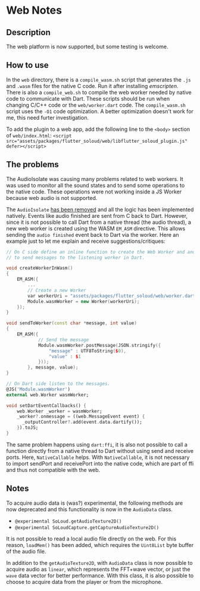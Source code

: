 # Web Notes


## Description

The web platform is now supported, but some testing is welcome.

## How to use

In the `web` directory, there is a `compile_wasm.sh` script that generates the `.js` and `.wasm` files for the native C code. Run it after installing *emscripten*. There is also a `compile_web.sh` to compile the web worker needed by native code to communicate with Dart.
These scripts should be run when changing C/C++ code or the `web/worker.dart` code.
The `compile_wasm.sh` script uses the `-O1` code optimization. A better optimization doesn't work for me,  this need furter investigation.

To add the plugin to a web app, add the following line to the `<body>` section of `web/index.html`:
`<script src="assets/packages/flutter_soloud/web/libflutter_soloud_plugin.js" defer></script>`

## The problems

The AudioIsolate was causing many problems related to web workers. It was used to monitor all the sound states and to send some operations to the native code. These operations were not working inside a JS Worker because web audio is not supported.

The `AudioIsolate` [has been removed](https://github.com/alnitak/flutter_soloud/pull/89) and all the logic has been implemented natively. Events like audio finished are sent from C back to Dart. However, since it is not possible to call Dart from a native thread (the audio thread), a new web worker is created using the WASM `EM_ASM` directive. This allows sending the `audio finished` event back to Dart via the worker. Here an example just to let me explain and receive suggestions/critiques:
```CPP
// On C side define an inline function to create the Web Worker and another
// to send messages to the listening worker in Dart.

void createWorkerInWasm()
{
	EM_ASM({
		...
		// Create a new Worker
		var workerUri = "assets/packages/flutter_soloud/web/worker.dart.js";
		Module.wasmWorker = new Worker(workerUri);
	});
}

void sendToWorker(const char *message, int value)
{
	EM_ASM({
			// Send the message
			Module.wasmWorker.postMessage(JSON.stringify({
				"message" : UTF8ToString($0),
				"value" : $1
			}));
		}, message, value);
}

```

```Dart
// On Dart side listen to the messages.
@JS('Module.wasmWorker')
external web.Worker wasmWorker;

void setDartEventCallbacks() {
	web.Worker _worker = wasmWorker;
	_worker?.onmessage = ((web.MessageEvent event) {
      _outputController?.add(event.data.dartify());
    }).toJS;
}
```

The same problem happens using `dart:ffi`, it is also not possible to call a function directly from a native thread to Dart without using send and receive ports. Here, `NativeCallable` helps. With `NativeCallable`, it is not necessary to import sendPort and receivePort into the native code, which are part of ffi and thus not compatible with the web.


## Notes

To acquire audio data is (was?) experimental, the following methods are now deprecated and this functionality is now in the `AudioData` class.
- `@experimental SoLoud.getAudioTexture2D()`
- `@experimental SoLoudCapture.getCaptureAudioTexture2D()`

It is not possible to read a local audio file directly on the web. For this reason, `loadMem()` has been added, which requires the `Uint8List` byte buffer of the audio file.

In addition to the `getAudioTexture2D`, with `AudioData` class is now possible to acquire audio as `linear`, which represents the FFT+wave vector, or just the `wave` data vector for better performance. With this class, it is also possible to choose to acquire data from the player or from the microphone.